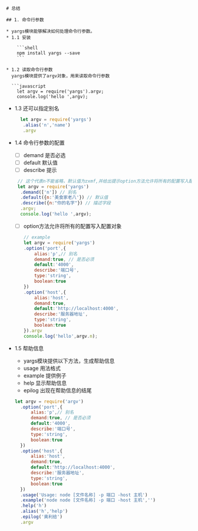 ```
# 总结

## 1. 命令行参数

* yargs模块能够解决如何处理命令行参数。
* 1.1 安装

    ```shell
    npm install yargs --save
    ```

* 1.2 读取命令行参数  
  yargs模块提供了argv对象，用来读取命令行参数

  ```javascript
    let argv = require('yargs').argv;
    console.log('hello ',argv);
  ```

* 1.3 还可以指定别名
  
  ```javascript
    let argv = require('yargs')
     .alias('n','name')
     .argv
  ```

* 1.4 命令行参数的配置  
  * [ ] demand 是否必选  
  * [ ] default 默认值  
  * [ ] describe 提示  

  ```javascript
   // 这个代表n不能省略，默认值为zxmf,并给出提示option方法允许将所有的配置写入配置对象
   let argv = require('yargs')
    .demand(['n']) // 别名
    .default({n:'美食家老八'}) // 默认值
    .describe({n:"你的名字"}) // 描述字段
    .argv;
    console.log('hello ',argv);
  ```

  * [ ] option方法允许将所有的配置写入配置对象

    ```javascript
    // example
    let argv = require('yargs')
    .option('port',{
        alias:'p',// 别名
        demand:true, // 是否必须
        default:'4000',
        describe:'端口号',
        type:'string',
        boolean:true
    })
    .option('host',{
        alias:'host',
        demand:true,
        default:'http://localhost:4000',
        describe:'服务器地址',
        type:'string',
        boolean:true
    }).argv
    console.log('hello',argv.n);
    ```

* 1.5 帮助信息  
  * yargs模块提供以下方法，生成帮助信息  
  * usage 用法格式  
  * example 提供例子  
  * help 显示帮助信息  
  * epilog 出现在帮助信息的结尾  

  ```javascript
  let argv = require('argv')
    .option('port',{
        alias:'p',// 别名
        demand:true, // 是否必须
        default:'4000',
        describe:'端口号',
        type:'string',
        boolean:true
    })
    .option('host',{
        alias:'host',
        demand:true,
        default:'http://localhost:4000',
        describe:'服务器地址',
        type:'string',
        boolean:true
    })
    .usage('Usage: node [文件名称] -p 端口 -host 主机')
    .example('node node [文件名称] -p 端口 -host 主机','')
    .help('h')
    .alias('h','help')
    .epilog('奥利给')
    .argv
  ```
```

